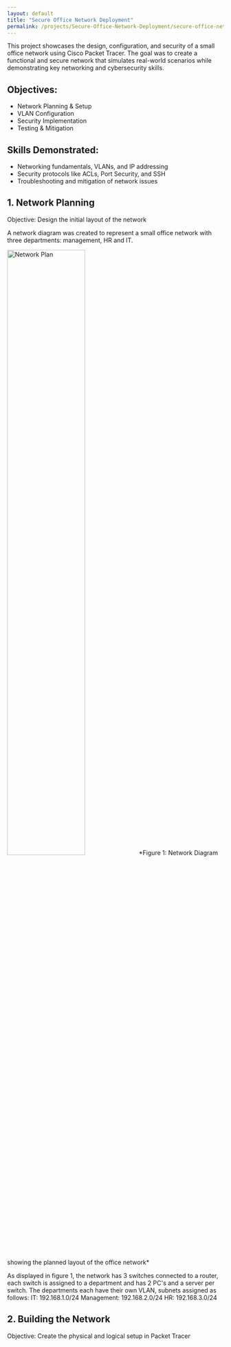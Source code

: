 ```yaml
---
layout: default
title: "Secure Office Network Deployment"
permalink: /projects/Secure-Office-Network-Deployment/secure-office-network-deployment
---
```


This project showcases the design, configuration, and security of a small office network using Cisco Packet Tracer. The goal was to create a functional and secure network that simulates real-world scenarios while demonstrating key networking and cybersecurity skills.

## Objectives:
- Network Planning & Setup
- VLAN Configuration
- Security Implementation
- Testing & Mitigation

## Skills Demonstrated:
- Networking fundamentals, VLANs, and IP addressing
- Security protocols like ACLs, Port Security, and SSH
- Troubleshooting and mitigation of network issues

## 1. Network Planning

Objective: Design the initial layout of the network

A network diagram was created to represent a small office network with three departments: management, HR and IT.

<img src="/assets/images/network-plan.png" alt="Network Plan" width="60%" />
*Figure 1: Network Diagram showing the planned layout of the office network*

As displayed in figure 1, the network has 3 switches connected to a router, each switch is assigned to a department and has 2 PC's and a server per switch. The departments each have their own VLAN, subnets assigned as follows:
IT: 192.168.1.0/24
Management: 192.168.2.0/24
HR: 192.168.3.0/24

## 2. Building the Network

Objective: Create the physical and logical setup in Packet Tracer

